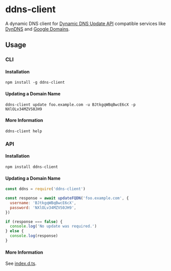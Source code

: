 # ddns-client

A dynamic DNS client for [Dynamic DNS Update API] compatible services like
[DynDNS] and [Google Domains].

[dynamic dns update api]: https://help.dyn.com/remote-access-api/
[dyndns]: https://account.dyn.com/
[google domains]: https://domains.google.com/registrar/

## Usage

### CLI

#### Installation

```
npm install -g ddns-client
```

#### Updating a Domain Name

```
ddns-client update foo.example.com -u BJtkgqWBqBwcE6cX -p NXlOLv34MZVS0JH9
```

#### More Information

```
ddns-client help
```

### API

#### Installation

```
npm install ddns-client
```

#### Updating a Domain Name

```js
const ddns = require('ddns-client')

const response = await updateFQDN('foo.example.com', {
  username: 'BJtkgqWBqBwcE6cX',
  password: 'NXlOLv34MZVS0JH9',
})

if (response === false) {
  console.log('No update was required.')
} else {
  console.log(response)
}
```

#### More Information

See [index.d.ts].

[index.d.ts]: lib/index.d.ts
